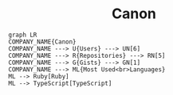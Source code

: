 <h1 align="center">Canon</h1>

```mermaid
graph LR
COMPANY_NAME{Canon}
COMPANY_NAME ---> U{Users} ---> UN[6]
COMPANY_NAME ---> R{Repositories} ---> RN[5]
COMPANY_NAME ---> G{Gists} ---> GN[1]
COMPANY_NAME ---> ML{Most Used<br>Languages}
ML --> Ruby[Ruby]
ML --> TypeScript[TypeScript]
```
